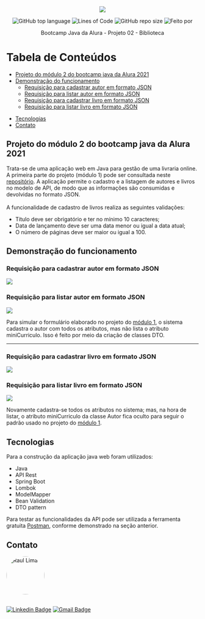 <div align="center">
  <img src="img/logoBootcampJava.jpg">


![GitHub top language](https://img.shields.io/github/languages/top/raul-lima/bootcamp-java-projeto02)<space><space>
![Lines of Code](https://img.shields.io/tokei/lines/github/raul-lima/bootcamp-java-projeto02)<space><space>
![GitHub repo size](https://img.shields.io/github/repo-size/raul-lima/bootcamp-java-projeto02)<space><space>
![Feito por](https://img.shields.io/badge/feito%20por-Raul%20Lima-blueviolet)

 </div align="center">


<p align="center"> Bootcamp Java da Alura - Projeto 02 - Biblioteca </p>


Tabela de Conteúdos
=================
  <!--ts-->

* [Projeto do módulo 2 do bootcamp java da Alura 2021](#projeto-do-módulo-2-do-bootcamp-java-da-alura-2021)
* [Demonstração do funcionamento](#demonstração-do-funcionamento)
    * [Requisição para cadastrar autor em formato JSON](#requisição-para-cadastrar-autor-em-formato-json)
    * [Requisição para listar autor em formato JSON](#requisição-para-listar-autor-em-formato-json)
    * [Requisição para cadastrar livro em formato JSON](#requisição-para-cadastrar-livro-em-formato-json)
    * [Requisição para listar livro em formato JSON](#requisição-para-listar-livro-em-formato-json)

- [Tecnologias](#tecnologias)
- [Contato](#contato)
  <!--te-->

## Projeto do módulo 2 do bootcamp java da Alura 2021

Trata-se de uma aplicação web em Java para gestão de uma livraria online. A primeira parte do projeto (módulo 1) pode
ser consultada neste [repositório](https://github.com/raul-lima/bootcamp-java-projeto01). A aplicação permite o cadastro
e a listagem de autores e livros no modelo de API, de modo que as informações são consumidas e devolvidas no formato
JSON.
<br>
<br>
A funcionalidade de cadastro de livros realiza as seguintes validações:

* Título deve ser obrigatório e ter no mínimo 10 caracteres;
* Data de lançamento deve ser uma data menor ou igual a data atual;
* O número de páginas deve ser maior ou igual a 100.

## Demonstração do funcionamento

### Requisição para cadastrar autor em formato JSON

![](img/autoresPost.jpg)

### Requisição para listar autor em formato JSON

![](img/autoresGet.jpg)

Para simular o formulário elaborado no projeto do [módulo 1](https://github.com/raul-lima/bootcamp-java-projeto01), o
sistema cadastra o autor com todos os atributos, mas não lista o atributo miniCurriculo. Isso é feito por meio da
criação de classes DTO.
  
---

### Requisição para cadastrar livro em formato JSON

![](img/livrosPost.jpg)

### Requisição para listar livro em formato JSON

![](img/livrosGet.jpg)

Novamente cadastra-se todos os atributos no sistema; mas, na hora de listar, o atributo miniCurriculo da classe Autor
fica oculto para seguir o padrão usado no projeto do [módulo 1](https://github.com/raul-lima/bootcamp-java-projeto01).

## Tecnologias

Para a construção da aplicação java web foram utilizados:

* Java
* API Rest
* Spring Boot
* Lombok
* ModelMapper
* Bean Validation
* DTO pattern

Para testar as funcionalidades da API pode ser utilizada a ferramenta
gratuita [Postman](https://www.postman.com/downloads/), conforme demonstrado na seção anterior.

## Contato

<a href="https://www.linkedin.com/in/raultlima/">
 <img style="border-radius: 50%;" src="https://avatars.githubusercontent.com/u/79487007?s=460&u=61b426b901b8fe02e12019b1fdb67bf0072d4f00&v=4" width="100px;" alt="Raul Lima"/>
<br />
<br />

[![Linkedin Badge](https://img.shields.io/badge/-Raul%20Lima-blue?style=flat-square&logo=Linkedin&logoColor=white&link=https://www.linkedin.com/in/raul-lima-adv/)](https://www.linkedin.com/in/raultlima/)
[![Gmail Badge](https://img.shields.io/badge/-raultorres.lima@gmail.com-c14438?style=flat-square&logo=Gmail&logoColor=white&link=mailto:raultorres.lima@gmail.com)](mailto:raultorres.lima@gmail.com)
